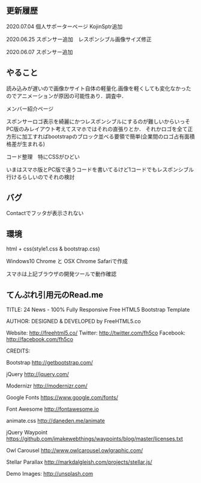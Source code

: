 
## 更新履歴
2020.07.04 個人サポーターページ KojinSptr追加

2020.06.25 スポンサー追加　レスポンシブル画像サイズ修正  

2020.06.07 スポンサー追加

## やること
読み込みが遅いので画像かサイト自体の軽量化.画像を軽くしても変化なかったのでアニメーションが原因の可能性あり．調査中．

メンバー紹介ページ

スポンサーロゴ表示を綺麗にかつレスポンシブルにするのが難しいからいっそPC版のみレイアウト考えてスマホではそれの直張りとか．
それかロゴを全て正方形に加工すればbootstrapのブロック並べる要領で簡単(企業間のロゴ占有面積格差が生まれる)

コード整理　特にCSSがひどい

いまはスマホ版とPC版で違うコードを書いてるけど1コードでもレスポンシブル行けるらしいのでそれの検討

## バグ
Contactでフッタが表示されない

## 環境
html + css(style1.css & bootstrap.css)

Windows10 Chrome と OSX Chrome Safariで作成

スマホは上記ブラウザの開発ツールで動作確認

## てんぷれ引用元のRead.me

TITLE: 
24 News - 100% Fully Responsive Free HTML5 Bootstrap Template

AUTHOR:
DESIGNED & DEVELOPED by FreeHTML5.co

Website: http://freehtml5.co/
Twitter: http://twitter.com/fh5co
Facebook: http://facebook.com/fh5co

CREDITS:

Bootstrap
http://getbootstrap.com/

jQuery
http://jquery.com/

Modernizr
http://modernizr.com/

Google Fonts
https://www.google.com/fonts/

Font Awesome
http://fontawesome.io

animate.css
http://daneden.me/animate

jQuery Waypoint
https://github.com/imakewebthings/waypoints/blog/master/licenses.txt

Owl Carousel
http://www.owlcarousel.owlgraphic.com/

Stellar Parallax
http://markdalgleish.com/projects/stellar.js/

Demo Images:
http://unsplash.com
